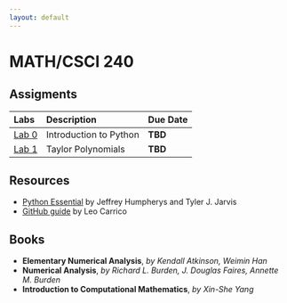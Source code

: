 ```yaml
---
layout: default
---
```


# MATH/CSCI 240

## Assigments


| Labs         | Description       | Due Date |
|:-------------|:------------------|:------|
| [Lab 0](https://github.com/lfc-math-cs/M240/raw/master/0/0.pdf)      | Introduction to Python | __TBD__   |
| [Lab 1](https://github.com/lfc-math-cs/M240/raw/master/1/1_Taylor.pdf)       | Taylor Polynomials | __TBD__  |


## Resources

*   [Python Essential](https://github.com/Foundations-of-Applied-Mathematics/Labs/raw/master/docs/PythonEssentials.pdf) by Jeffrey Humpherys and Tyler J. Jarvis
*   [GitHub guide](https://lcarrico.github.io/git_lesson.html) by Leo Carrico

## Books

* **Elementary Numerical Analysis**, *by Kendall Atkinson, Weimin Han*
* **Numerical Analysis**, *by Richard L. Burden, J. Douglas Faires, Annette M. Burden*
* **Introduction to Computational Mathematics**, *by Xin-She Yang*